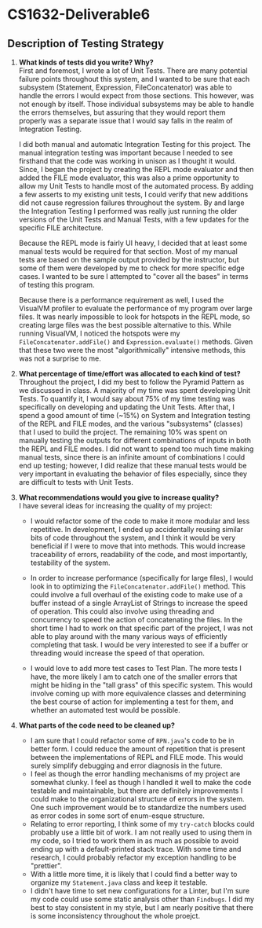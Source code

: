 # CS1632-Deliverable6
## Description of Testing Strategy
 1. **What kinds of tests did you write? Why?**  
    First and foremost, I wrote a lot of Unit Tests.  There are many potential failure points throughout this system, and I wanted to be sure that each subsystem (Statement, Expression, FileConcatenator) was able to handle the errors I would expect from those sections.  This however, was not enough by itself.  Those individual subsystems may be able to handle the errors themselves, but assuring that they would report them properly was a separate issue that I would say falls in the realm of Integration Testing.  

    I did both manual and automatic Integration Testing for this project.  The manual integration testing was important because I needed to see firsthand that the code was working in unison as I thought it would.  Since, I began the project by creating the REPL mode evaluator and then added the FILE mode evaluator, this was also a prime opportunity to allow my Unit Tests to handle most of the automated process.  By adding a few asserts to my existing unit tests, I could verify that new additions did not cause regression failures throughout the system. By and large the Integration Testing I performed was really just running the older versions of the Unit Tests and Manual Tests, with a few updates for the specific FILE architecture.  

    Because the REPL mode is fairly UI heavy, I decided that at least some manual tests would be required for that section.  Most of my manual tests are based on the sample output provided by the instructor, but some of them were developed by me to check for more specific edge cases.  I wanted to be sure I attempted to "cover all the bases" in terms of testing this program.  

    Because there is a performance requirement as well, I used the VisualVM profiler to evaluate the performance of my program over large files.  It was nearly impossible to look for hotspots in the REPL mode, so creating large files was the best possible alternative to this.  While running VisualVM, I noticed the hotspots were my `FileConcatenator.addFile()` and `Expression.evaluate()` methods.  Given that these two were the most "algorithmically" intensive methods, this was not a surprise to me.  

 2. **What percentage of time/effort was allocated to each kind of test?**  
    Throughout the project, I did my best to follow the Pyramid Pattern as we discussed in class.  A majority of my time was spent developing Unit Tests. To quantify it, I would say about 75% of my time testing was specifically on developing and updating the Unit Tests.  After that, I spend a good amount of time (~15%) on System and Integration testing of the REPL and FILE modes, and the various "subsystems" (classes) that I used to build the project.  The remaining 10% was spent on manually testing the outputs for different combinations of inputs in both the REPL and FILE modes.  I did not want to spend too much time making manual tests, since there is an infinite amount of combinations I could end up testing; however, I did realize that these manual tests would be very important in evaluating the behavior of files especially, since they are difficult to tests with Unit Tests.  

 3. **What recommendations would you give to increase quality?**  
    I have several ideas for increasing the quality of my project:
    * I would refactor some of the code to make it more modular and less repetitive.  In development, I ended up accidentally reusing similar bits of code throughout the system, and I think it would be very beneficial if I were to move that into methods.  This would increase traceability of errors, readability of the code, and most importantly, testability of the system.  

    * In order to increase performance (specifically for large files), I would look in to optimizing the `FileConcatenator.addFile()` method.  This could involve a full overhaul of the existing code to make use of a buffer instead of a single ArrayList of Strings to increase the speed of operation.  This could also involve using threading and concurrency to speed the action of concatenating the files.  In the short time I had to work on that specific part of the project, I was not able to play around with the many various ways of efficiently completing that task.  I would be very interested to see if a buffer or threading would increase the speed of that operation.

    * I would love to add more test cases to Test Plan.  The more tests I have, the more likely I am to catch one of the smaller errors that might be hiding in the "tall grass" of this specific system.  This would involve coming up with more equivalence classes and determining the best course of action for implementing a test for them, and whether an automated test would be possible.  
 4. **What parts of the code need to be cleaned up?**  
    * I am sure that I could refactor some of `RPN.java`'s code to be in better form.  I could reduce the amount of repetition that is present between the implementations of REPL and FILE mode.  This would surely simplify debugging and error diagnosis in the future.  
    * I feel as though the error handling mechanisms of my project are somewhat clunky.  I feel as though I handled it well to make the code testable and maintainable, but there are definitely improvements I could make to the organizational structure of errors in the system.  One such improvement would be to standardize the numbers used as error codes in some sort of enum-esque structure.  
    * Relating to error reporting, I think some of my `try-catch` blocks could probably use a little bit of work.  I am not really used to using them in my code, so I tried to work them in as much as possible to avoid ending up with a default-printed stack trace.  With some time and research, I could probably refactor my exception handling to be "prettier".
    * With a little more time, it is likely that I could find a better way to organize my `Statement.java` class and keep it testable.  
    * I didn't have time to set new configurations for a Linter, but I'm sure my code could use some static analysis other than `Findbugs`.  I did my best to stay consistent in my style, but I am nearly positive that there is some inconsistency throughout the whole proejct.  
